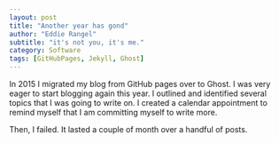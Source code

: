 ```yaml
---
layout: post
title: "Another year has gond"
author: "Eddie Rangel"
subtitle: "it's not you, it's me."
category: Software
tags: [GitHubPages, Jekyll, Ghost]
---
```


In 2015 I migrated my blog from GitHub pages over to Ghost. I was very eager to start blogging again this year. I outlined and identified several topics that I was going to write on. I created a calendar appointment to remind myself that I am committing myself to write more.

Then, I failed. It lasted a couple of month over a handful of posts.

 